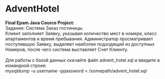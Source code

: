 # AdventHotel
<b>Final Epam Java Cource Project:</b> <br>
Задание: Система Заказ гостиницы. <br>
Клиент заполняет Заявку, указывая количество мест в номере, класс апартаментов и время пребывания. 
Администратор просматривает поступившую Заявку, выделяет наиболее подходящий из доступных Номеров, после чего система выставляет Счет Клиенту.<br>
<br>
Для работы с базой данных скачайте файл advent_hotel.sql и введите в командной строке:<br>
mysqldump -u username -ppassword < /somepath/advent_hotel.sql
